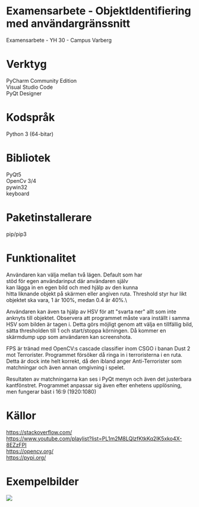 # Examensarbete - ObjektIdentifiering med användargränssnitt
Examensarbete - YH 30 - Campus Varberg

# Verktyg

PyCharm Community Edition\
Visual Studio Code\
PyQt Designer

# Kodspråk
Python 3 (64-bitar)

# Bibliotek
PyQt5\
OpenCv 3/4\
pywin32\
keyboard

# Paketinstallerare
pip/pip3

# Funktionalitet
Användaren kan välja mellan två lägen. Default som har \
stöd för egen användarinput där användaren själv\
kan lägga in en egen bild och med hjälp av den kunna\
hitta liknande objekt på skärmen eller angiven ruta.
Threshold styr hur likt objektet ska vara, 1 är 100%, medan 0.4 är 40%.\

Användaren kan även ta hjälp av HSV för att
"svarta ner" allt som inte anknyts till objektet.
Observera att programmet måste vara inställt i samma HSV
som bilden är tagen i. Detta görs möjligt genom att välja en tillfällig bild,
sätta thresholden till 1 och start/stoppa körningen. Då kommer en skärmdump upp som användaren
kan screenshota.

FPS är tränad med OpenCV:s cascade classifier inom CSGO i banan
Dust 2 mot Terrorister. Programmet försöker då ringa in i terroristerna
i en ruta. Detta är dock inte helt korrekt, då den ibland
anger Anti-Terrorister som matchningar och även annan omgivning i spelet.

Resultaten av matchningarna kan ses i PyQt menyn och även 
det justerbara kantfönstret. Programmet anpassar sig även 
efter enhetens upplösning, men fungerar bäst i 16:9 (1920:1080)

# Källor
https://stackoverflow.com/ \
https://www.youtube.com/playlist?list=PL1m2M8LQlzfKtkKq2lK5xko4X-8EZzFPI \
https://opencv.org/ \
https://pypi.org/

# Exempelbilder
<img src="https://github.com/lindgrenkamali/Examensarbete-ObjectDetection-with-UI/blob/main/README-IMAGES/objectdetection.png?raw=true" />
